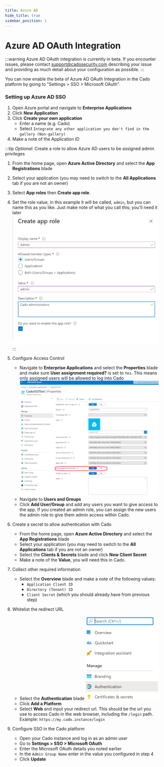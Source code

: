 ```yaml
---
title: Azure AD
hide_title: true
sidebar_position: 1
---
```


# Azure AD OAuth Integration

:::warning
Azure AD OAuth integration is currently in beta.  If you encounter issues, please contact support@cadosecurity.com describing your issue and providing as much detail about your configuration as possible.
:::

You can now enable the beta of Azure AD OAuth Integration in the Cado platform by going to "Settings > SSO > Microsoft OAuth".

### Setting up Azure AD SSO
1. Open Azure portal and navigate to **Enterprise Applications**
2. Click **New Application**
3. Click **Create your own application**
	- Enter a name (e.g. Cado)
	- Select `Integrate any other application you don't find in the gallery (Non-gallery)`
4. Make a note of the Application ID

:::tip
*Optional:* Create a role to allow Azure AD users to be assigned admin privileges
1. From the home page, open **Azure Active Directory** and select the **App Registrations** blade
2. Select your application (you may need to switch to the **All Applications** tab if you are not an owner)
3. Select **App roles** then **Create app role**.
4. Set the role value, in this example it will be called, `admin`, but you can name this as you like. Just make note of what you call this; you'll need it later
![Azure AD Role](/img/azure-create-role.png)
:::

5. Configure Access Control
	- Navigate to **Enterprise Applications** and select the **Properties** blade and make sure **User assignment required?** is set to `Yes`. This means only assigned users will be allowed to log into Cado
	![Azure Properties](/img/azure-properties.png)
	- Navigate to **Users and Groups**
	- Click **Add User/Group** and add any users you want to give access to the app. If you created an admin role, you can assign the new users the admin role to give them admin access within Cado.
6. Create a secret to allow authentication with Cado
	- From the home page, open **Azure Active Directory** and select the **App Registrations** blade
	- Select your application (you may need to switch to the **All Applications** tab if you are not an owner)
	- Select the **Clients & Secrets** blade and click **New Client Secret**
	- Make a note of the **Value**, you will need this in Cado.
7. Collect other required information
	- Select the **Overview** blade and make a note of the following values:
		- `Application Client ID`
		- `Directory (Tenant) ID`
		- `Client Secret` (which you should already have from previous step)
8. Whitelist the redirect URL
	- Select the **Authentication** blade
	![Azure Authentication](/img/azure-authentication.png)
	- Click **Add a Platform**
	- Select **Web** and input your redirect url. This should be the url you use to access Cado in the web browser, including the `/login` path. Example: `https://my.cado.instance/login`
9. Configure SSO in the Cado platform
	- Open your Cado instance and log in as an admin user
	- Go to **Settings > SSO > Microsoft OAuth**
	- Enter the Microsoft OAuth details you noted earlier
	- In the `Admin Group Name` enter in the value you configured in step 4
	- Click **Update**
